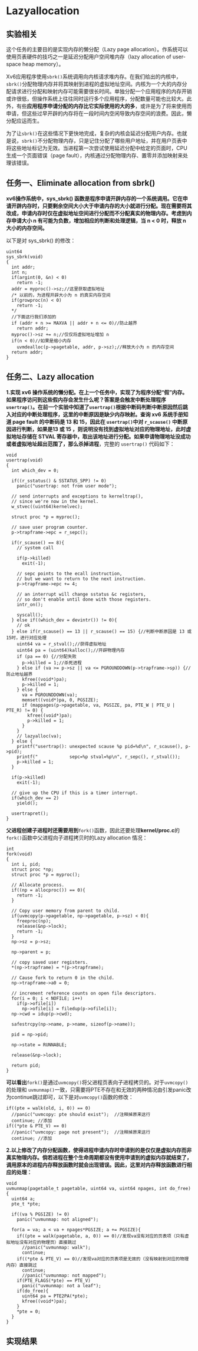 # Lazyallocation

## 实验相关

这个任务的主要目的是实现内存的懒分配（Lazy page allocation）。作系统可以使用页表硬件的技巧之一是延迟分配用户空间堆内存（lazy allocation of user-space heap memory）。

Xv6应用程序使用`sbrk()`系统调用向内核请求堆内存。在我们给出的内核中，`sbrk()`分配物理内存并将其映射到进程的虚拟地址空间。内核为一个大的内存分配请求进行分配和映射内存可能需要很长时间。单独分配一个应用程序的内存开销或许很低，但操作系统上往往同时运行多个应用程序，分配数量可能也比较大。此外，有些**应用程序申请分配的内存比它实际使用的大的多**，或许是为了将来使用而申请，但这些过早开辟的内存将在一段时间内空闲导致内存空间的浪费。因此，懒分配应运而生。

为了让`sbrk()`在这些情况下更快地完成，复杂的内核会延迟分配用户内存。也就是说，`sbrk()`不分配物理内存，只是记住分配了哪些用户地址，并在用户页表中将这些地址标记为无效。当进程第一次尝试使用延迟分配中给定的页面时，CPU生成一个页面错误（page fault），内核通过分配物理内存、置零并添加映射来处理该错误。

## 任务一、Eliminate allocation from sbrk()

**xv6操作系统中，sys\_sbrk() 函数是程序申请开辟内存的一个系统调用。它在申请开辟内存时，只要剩余空间大小大于申请内存的大小就进行分配。现在需要将其改成，申请内存时仅在虚拟地址空间进行分配而不分配真实的物理内存。考虑到内存申请大小 n 有可能为负数，增加相应的判断和处理逻辑，当 n < 0 时，释放 n 大小的内存空间。**

以下是对 sys_sbrk() 的修改：

```
uint64
sys_sbrk(void)
{
  int addr;
  int n;
  if(argint(0, &n) < 0)
    return -1;
  addr = myproc()->sz;//这里获取虚拟地址
  /* 以前的，为进程开辟大小为 n 的真实内存空间
  if(growproc(n) < 0)
    return -1;
  */
  //下面这行我们添加的
  if (addr + n >= MAXVA || addr + n <= 0)//防止越界
    return addr;
  myproc()->sz += n;//仅仅将虚拟地址增加 n 
  if(n < 0)//如果是缩小内存
    uvmdealloc(p->pagetable, addr, p->sz);//释放大小为 n 的内存空间
  return addr;
}
```

## 任务二、Lazy allocation

**1.实现 xv6 操作系统的懒分配。在上一个任务中，实现了为程序分配“假”内存。如果程序访问到这些假内存会发生什么呢？答案是会触发中断处理程序 **`usertrap()`。在前一个实验中知道了`usertrap()`根据中断码判断中断原因然后跳入对应的中断处理程序，这里的中断原因是缺少内存映射。查询 xv6 系统手册知道 page fault 的中断码是 13 和 15，因此在 `usertrap()`中对 `r_scause()` 中断原因进行判断，如果是13 或 15 ，则说明没有找到虚拟地址对应的物理地址，此时虚拟地址存储在 **STVAL** 寄存器中，取出该地址进行分配。如果**申请物理地址没成功或者虚拟地址超出范围了，那么杀掉进程**，完整的 `usertrap()` 代码如下：

```
void
usertrap(void)
{
  int which_dev = 0;

  if((r_sstatus() & SSTATUS_SPP) != 0)
    panic("usertrap: not from user mode");

  // send interrupts and exceptions to kerneltrap(),
  // since we're now in the kernel.
  w_stvec((uint64)kernelvec);

  struct proc *p = myproc();
  
  // save user program counter.
  p->trapframe->epc = r_sepc();
  
  if(r_scause() == 8){
    // system call

    if(p->killed)
      exit(-1);

    // sepc points to the ecall instruction,
    // but we want to return to the next instruction.
    p->trapframe->epc += 4;

    // an interrupt will change sstatus &c registers,
    // so don't enable until done with those registers.
    intr_on();

    syscall();
  } else if((which_dev = devintr()) != 0){
    // ok
  } else if(r_scause() == 13 || r_scause() == 15) {//判断中断原因是 13 或 15时，进行对应处理
    uint64 va = r_stval();//获得虚拟地址
    uint64 pa = (uint64)kalloc();//开辟物理内存
    if (pa == 0) {//分配失败
      p->killed = 1;//杀死进程
    } else if (va >= p->sz || va <= PGROUNDDOWN(p->trapframe->sp)) {//防止地址越界
      kfree((void*)pa);
      p->killed = 1;
    } else {
      va = PGROUNDDOWN(va);
      memset((void*)pa, 0, PGSIZE);
      if (mappages(p->pagetable, va, PGSIZE, pa, PTE_W | PTE_U | PTE_R) != 0) {
        kfree((void*)pa);
        p->killed = 1;
      }
    }
    // lazyalloc(va);
  } else {
    printf("usertrap(): unexpected scause %p pid=%d\n", r_scause(), p->pid);
    printf("            sepc=%p stval=%p\n", r_sepc(), r_stval());
    p->killed = 1;
  }

  if(p->killed)
    exit(-1);

  // give up the CPU if this is a timer interrupt.
  if(which_dev == 2)
    yield();

  usertrapret();
}
```

**父进程创建子进程时还需要用到**`fork()`函数，因此还要处理**kernel/proc.c**的`fork()`函数中父进程向子进程拷贝时的Lazy allocation 情况：

```
int
fork(void)
{
  int i, pid;
  struct proc *np;
  struct proc *p = myproc();

  // Allocate process.
  if((np = allocproc()) == 0){
    return -1;
  }

  // Copy user memory from parent to child.
  if(uvmcopy(p->pagetable, np->pagetable, p->sz) < 0){
    freeproc(np);
    release(&np->lock);
    return -1;
  }
  np->sz = p->sz;

  np->parent = p;

  // copy saved user registers.
  *(np->trapframe) = *(p->trapframe);

  // Cause fork to return 0 in the child.
  np->trapframe->a0 = 0;

  // increment reference counts on open file descriptors.
  for(i = 0; i < NOFILE; i++)
    if(p->ofile[i])
      np->ofile[i] = filedup(p->ofile[i]);
  np->cwd = idup(p->cwd);

  safestrcpy(np->name, p->name, sizeof(p->name));

  pid = np->pid;

  np->state = RUNNABLE;

  release(&np->lock);

  return pid;
}
```

**可以看出**`fork()`是通过`uvmcopy()`将父进程页表向子进程拷贝的。对于`uvmcopy()`的处理和 `uvmunmap()`一致，只需要将PTE不存在和无效的两种情况由引发panic改为continue跳过即可，以下是对`uvmcopy()`函数的修改：

```
if((pte = walk(old, i, 0)) == 0)
  //panic("uvmcopy: pte should exist");  //注释掉原来这行
  continue; //添加
if((*pte & PTE_V) == 0)
  //panic("uvmcopy: page not present");  //注释掉原来这行
  continue; //添加
```

**2.以上修改了内存分配函数，使得进程申请内存时申请到的是仅仅是虚拟内存而非真实物理内存。倘若进程在整个生命周期都没有使用申请到的虚拟内存就结束了，调用原本的进程内存释放函数时就会出现错误。因此，这里对内存释放函数进行相应的处理：**

```
void
uvmunmap(pagetable_t pagetable, uint64 va, uint64 npages, int do_free)
{
  uint64 a;
  pte_t *pte;

  if((va % PGSIZE) != 0)
    panic("uvmunmap: not aligned");

  for(a = va; a < va + npages*PGSIZE; a += PGSIZE){
    if((pte = walk(pagetable, a, 0)) == 0)//发现va没有对应的页表项（只有虚拟地址没有对应的物理页）直接跳过
      //panic("uvmunmap: walk");
      continue;
    if((*pte & PTE_V) == 0)//发现va对应的页表项是无效的（没有映射到对应的物理内存）直接跳过
      continue;
      //panic("uvmunmap: not mapped");
    if(PTE_FLAGS(*pte) == PTE_V)
      panic("uvmunmap: not a leaf");
    if(do_free){
      uint64 pa = PTE2PA(*pte);
      kfree((void*)pa);
    }
    *pte = 0;
  }
}
```

## 实现结果
